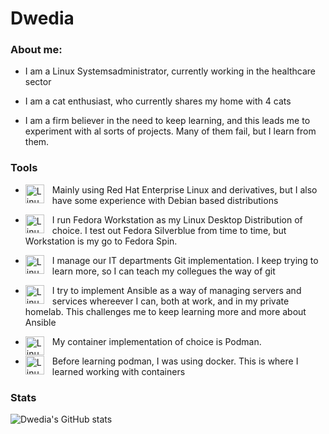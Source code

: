 # Dwedia

### About me:

- I am a Linux Systemsadministrator, currently working in the healthcare sector

- I am a cat enthusiast, who currently shares my home with 4 cats

- I am a firm believer in the need to keep learning, and this leads me to experiment with al sorts of projects. Many of them fail, but I learn from them.



### Tools
 - <img align="left" alt="Linux" width="30px" style="padding-right:10px;" src="https://cdn.jsdelivr.net/gh/devicons/devicon/icons/linux/linux-original.svg" /> Mainly using Red Hat Enterprise Linux and derivatives, but I also have some experience with Debian based distributions

 - <img align="left" alt="Linux" width="30px" style="padding-right:10px;" src="https://cdn.jsdelivr.net/gh/devicons/devicon/icons/fedora/fedora-original.svg" /> I run Fedora Workstation as my Linux Desktop Distribution of choice. I test out Fedora Silverblue from time to time, but Workstation is my go to Fedora Spin.

 - <img align="left" alt="Linux" width="30px" style="padding-right:10px;" src="https://cdn.jsdelivr.net/gh/devicons/devicon/icons/git/git-plain.svg" /> I manage our IT departments Git implementation. I keep trying to learn more, so I can teach my collegues the way of git

 - <img align="left" alt="Linux" width="30px" style="padding-right:10px;" src="https://cdn.jsdelivr.net/gh/devicons/devicon/icons/ansible/ansible-original.svg" /> I try to implement Ansible as a way of managing servers and services whereever I can, both at work, and in my private homelab. This challenges me to keep learning more and more about Ansible
 
 - <img align="left" alt="Linux" width="30px" style="padding-right:10px;" src="https://cdn.jsdelivr.net/gh/devicons/devicon/icons/podman/podman-original.svg" /> My container implementation of choice is Podman.

 - <img align="left" alt="Linux" width="30px" style="padding-right:10px;" src="https://cdn.jsdelivr.net/gh/devicons/devicon/icons/docker/docker-original.svg" /> Before learning podman, I was using docker. This is where I learned working with containers

### Stats

![Dwedia's GitHub stats](https://github-readme-stats.vercel.app/api?username=dwedia&show_icons=true&theme=nightowl)





### 

<!--
**dwedia/dwedia** is a ✨ _special_ ✨ repository because its `README.md` (this file) appears on your GitHub profile.

Here are some ideas to get you started:

- 🔭 I’m currently working on ...
- 🌱 I’m currently learning ...
- 👯 I’m looking to collaborate on ...
- 🤔 I’m looking for help with ...
- 💬 Ask me about ...
- 📫 How to reach me: ...
- 😄 Pronouns: ...
- ⚡ Fun fact: ...
-->
